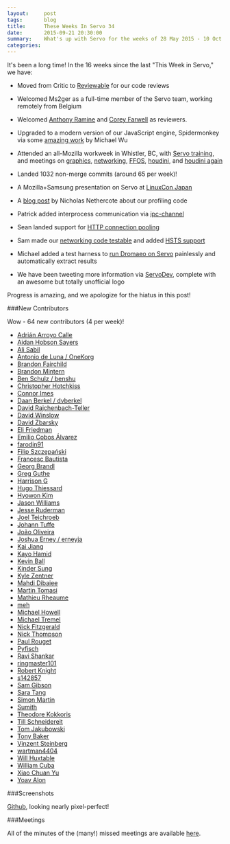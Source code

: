 ```yaml
---
layout:     post
tags:       blog
title:      These Weeks In Servo 34
date:       2015-09-21 20:30:00
summary:    What's up with Servo for the weeks of 28 May 2015 - 10 Oct 2015
categories:
---
```


It's been a long time! In the 16 weeks since the last "This Week in Servo," we have:

- Moved from Critic to [Reviewable](https://reviewable.io/) for our code reviews
- Welcomed Ms2ger as a full-time member of the Servo team, working remotely from Belgium
- Welcomed [Anthony Ramine](http://github.com/nox/) and [Corey Farwell](https://github.com/frewsxcv) as reviewers.
- Upgraded to a modern version of our JavaScript engine, Spidermonkey via some [amazing work](https://github.com/servo/servo/pull/6150) by Michael Wu
- Attended an all-Mozilla workweek in Whistler, BC, with [Servo training](https://drive.google.com/file/d/0B9-EBhw4XiWEOWFfc0NiUkk5Tjg/view?usp=sharing), and meetings on [graphics](https://github.com/servo/servo/wiki/Whistler-GFX), [networking](https://github.com/servo/servo/wiki/Whistler-Necko), [FFOS](https://github.com/servo/servo/wiki/Whistler-FFOS), [houdini](https://github.com/servo/servo/wiki/Whistler-Houdini1), and [houdini again](https://github.com/servo/servo/wiki/Whistler-Houdini2)
- Landed 1032 non-merge commits (around 65 per week)!
- A Mozilla+Samsung presentation on Servo at [LinuxCon Japan](https://lwn.net/Articles/647969/)
- A [blog post](https://blog.mozilla.org/nnethercote/2015/06/03/measuring-data-structure-sizes-firefox-c-vs-servo-rust/) by Nicholas Nethercote about our profiling code
- Patrick added interprocess communication via [ipc-channel](https://github.com/pcwalton/ipc-channel)
- Sean landed support for [HTTP connection pooling](https://github.com/servo/servo/pull/7418)
- Sam made our [networking code testable](https://github.com/servo/servo/pull/7139) and added [HSTS support](https://github.com/servo/servo/pull/6490)
- Michael added a test harness to [run Dromaeo on Servo](https://github.com/servo/servo/pull/6882) painlessly and automatically extract results

- We have been tweeting more information via [ServoDev](https://twitter.com/servodev), complete with an awesome but totally unofficial logo

Progress is amazing, and we apologize for the hiatus in this post!

###New Contributors 

Wow - 64 new contributors (4 per week)!

 - [Adrián Arroyo Calle](https://github.com/AdrianArroyoCalle)
 - [Aidan Hobson Sayers](https://github.com/aidanhs)
 - [Ali Sabil](https://github.com/asabil)
 - [Antonio de Luna / OneKorg](https://github.com/A-deLuna)
 - [Brandon Fairchild](https://github.com/nerith)
 - [Brandon Mintern](https://github.com/mintern)
 - [Ben Schulz / benshu](https://github.com/benschulz)
 - [Christopher Hotchkiss](https://github.com/chotchki)
 - [Connor Imes](https://github.com/connorimes)
 - [Daan Berkel / dvberkel](https://github.com/dvberkel)
 - [David Rajchenbach-Teller](https://github.com/yoric)
 - [David Winslow](https://github.com/dwins)
 - [David Zbarsky](https://github.com/dzbarsky)
 - [Eli Friedman](https://github.com/eefriedman)
 - [Emilio Cobos Álvarez](https://github.com/ecoal95)
 - [farodin91](https://github.com/farodin91)
 - [Filip Szczepański](https://github.com/FreeFull)
 - [Francesc Bautista](https://github.com/fbau123)
 - [Georg Brandl](https://github.com/birkenfeld)
 - [Greg Guthe](https://github.com/g-k)
 - [Harrison G](https://github.com/HarryLovesCode)
 - [Hugo Thiessard](https://github.com/Mylainos)
 - [Hyowon Kim](https://github.com/hyowon)
 - [Jason Williams](https://github.com/jayflux)
 - [Jesse Ruderman](https://github.com/jruderman)
 - [Joel Teichroeb](https://github.com/klusark)
 - [Johann Tuffe](https://github.com/tafia)
 - [João Oliveira](https://github.com/jxs)
 - [Joshua Erney / erneyja](https://github.com/erneyja)
 - [Kai Jiang](https://github.com/vectorijk)
 - [Kayo Hamid](https://github.com/kayohamid)
 - [Kevin Ball](https://github.com/kball)
 - [Kinder Sung](https://github.com/kindersung)
 - [Kyle Zentner](https://github.com/zentner-kyle)
 - [Mahdi Dibaiee](https://github.com/mdibaiee)
 - [Martin Tomasi](https://github.com/GyrosOfWar)
 - [Mathieu Rheaume](https://github.com/ddrmanxbxfr)
 - [meh](https://github.com/meh)
 - [Michael Howell](https://github.com/notriddle)
 - [Michael Tremel](https://github.com/mt2d2)
 - [Nick Fitzgerald](https://github.com/fitzgen)
 - [Nick Thompson](https://github.com/nick-thompson)
 - [Paul Rouget](https://github.com/paulrouget)
 - [Pyfisch](https://github.com/pyfisch)
 - [Ravi Shankar](https://github.com/wafflespeanut)
 - [ringmaster101](https://github.com/ringmaster101)
 - [Robert Knight](https://github.com/robertknight)
 - [s142857](https://github.com/s142857)
 - [Sam Gibson](https://github.com/samfoo)
 - [Sara Tang](https://github.com/saratang)
 - [Simon Martin](https://github.com/simartin)
 - [Sumith](https://github.com/Sumith1896)
 - [Theodore Kokkoris](https://github.com/tgkokk)
 - [Till Schneidereit](https://github.com/tschneidereit)
 - [Tom Jakubowski](https://github.com/tomjakubowski)
 - [Tony Baker](https://github.com/asbaker)
 - [Vinzent Steinberg](https://github.com/vks)
 - [wartman4404](https://github.com/wartman4404)
 - [Will Huxtable](https://github.com/wjh)
 - [William Cuba](https://github.com/wilmoz)
 - [Xiao Chuan Yu](https://github.com/xiaochuanyu)
 - [Yoav Alon](https://github.com/yoava333)

###Screenshots

[Github](https://twitter.com/pcwalton/status/633411771617832961), looking nearly pixel-perfect!

###Meetings

All of the minutes of the (many!) missed meetings are available [here](https://github.com/servo/servo/wiki/Meetings).
